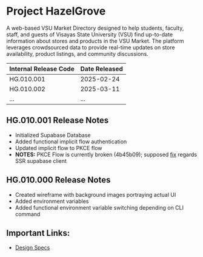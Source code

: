# **Project HazelGrove**  
A web-based VSU Market Directory designed to help students, faculty, staff, and guests of Visayas State University (VSU) find up-to-date information about stores and products in the VSU Market. The platform leverages crowdsourced data to provide real-time updates on store availability, product listings, and community discussions.  

| **Internal Release Code** | **Date Released** |
|---------------------------|------------------|
| HG.010.001                | 2025-02-24       |
| HG.010.002                | 2025-03-11       |
| ...                       | ...              |

## HG.010.001 Release Notes
- Initialized Supabase Database
- Added functional implicit flow authentication
- Updated implicit flow to PKCE flow
- **NOTES:** PKCE Flow is currently broken (4b45b09); supposed [fix](https://www.youtube.com/watch?v=ugF8Vi7nQvU) regards SSR supabase client

## HG.010.000 Release Notes
- Created wireframe with background images portraying actual UI
- Added environment variables
- Added functional environment variable switching depending on CLI command

## Important Links:  
- [Design Specs](https://github.com/HeyListen101/hazel-grove)  
